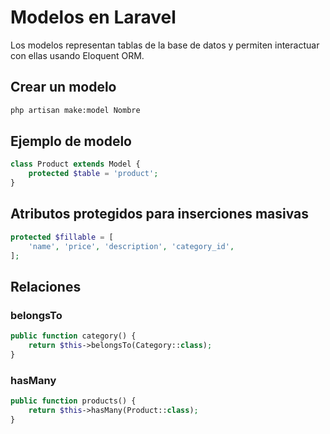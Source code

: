 # Modelos en Laravel

Los modelos representan tablas de la base de datos y permiten interactuar con ellas usando Eloquent ORM.

## Crear un modelo

```bash
php artisan make:model Nombre
```

## Ejemplo de modelo

```php
class Product extends Model {
    protected $table = 'product';
}
```

## Atributos protegidos para inserciones masivas

```php
protected $fillable = [
    'name', 'price', 'description', 'category_id',
];
```

## Relaciones

### belongsTo
```php
public function category() {
    return $this->belongsTo(Category::class);
}
```

### hasMany
```php
public function products() {
    return $this->hasMany(Product::class);
}
```
